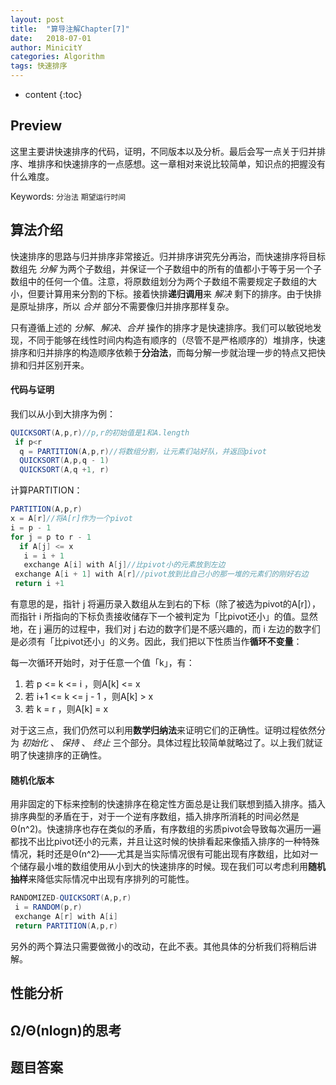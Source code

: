 ```yaml
---
layout: post
title:  "算导注解Chapter[7]"
date:   2018-07-01
author: MinicitY
categories: Algorithm
tags: 快速排序
---
```


* content
{:toc}

## **Preview**
这里主要讲快速排序的代码，证明，不同版本以及分析。最后会写一点关于归并排序、堆排序和快速排序的一点感想。这一章相对来说比较简单，知识点的把握没有什么难度。

Keywords: `分治法` `期望运行时间`




## **算法介绍**

快速排序的思路与归并排序非常接近。归并排序讲究先分再治，而快速排序将目标数组先 _分解_ 为两个子数组，并保证一个子数组中的所有的值都小于等于另一个子数组中的任何一个值。注意，将原数组划分为两个子数组不需要规定子数组的大小，但要计算用来分割的下标。接着快排**递归调用**来 _解决_ 剩下的排序。由于快排是原址排序，所以 _合并_ 部分不需要像归并排序那样复杂。

只有遵循上述的  _分解_、_解决_、_合并_ 操作的排序才是快速排序。我们可以敏锐地发现，不同于能够在线性时间内构造有顺序的（尽管不是严格顺序的）堆排序，快速排序和归并排序的构造顺序依赖于**分治法**，而每分解一步就治理一步的特点又把快排和归并区别开来。

#### 代码与证明

我们以从小到大排序为例：

```java
QUICKSORT(A,p,r)//p,r的初始值是1和A.length
 if p<r
  q = PARTITION(A,p,r)//将数组分割，让元素们站好队，并返回pivot
  QUICKSORT(A,p,q - 1)
  QUICKSORT(A,q +1, r)
```
计算PARTITION：

```java
PARTITION(A,p,r)
x = A[r]//将A[r]作为一个pivot
i = p - 1
for j = p to r - 1
  if A[j] <= x
   i = i + 1
   exchange A[i] with A[j]//比pivot小的元素放到左边
 exchange A[i + 1] with A[r]//pivot放到比自己小的那一堆的元素们的刚好右边
 return i +1
```
有意思的是，指针 j 将遍历录入数组从左到右的下标（除了被选为pivot的A[r]），而指针 i 所指向的下标负责接收储存下一个被判定为「比pivot还小」的值。显然地，在 j 遍历的过程中，我们对 j 右边的数字们是不感兴趣的，而 i 左边的数字们是必须有「比pivot还小」的义务。因此，我们把以下性质当作**循环不变量**：

每一次循环开始时，对于任意一个值「k」，有：
1. 若 p <= k <= i ，则A[k] <= x
2. 若 i+1 <= k <= j - 1 ，则A[k] > x
3. 若 k = r ，则A[k] = x

对于这三点，我们仍然可以利用**数学归纳法**来证明它们的正确性。证明过程依然分为 _初始化_ 、 _保持_ 、 _终止_ 三个部分。具体过程比较简单就略过了。以上我们就证明了快速排序的正确性。

#### 随机化版本

用非固定的下标来控制的快速排序在稳定性方面总是让我们联想到插入排序。插入排序典型的矛盾在于，对于一个逆有序数组，插入排序所消耗的时间必然是Θ(n^2)。快速排序也存在类似的矛盾，有序数组的劣质pivot会导致每次遍历一遍都找不出比pivot还小的元素，并且让这时候的快排看起来像插入排序的一种特殊情况，耗时还是Θ(n^2)——尤其是当实际情况很有可能出现有序数组，比如对一个储存最小堆的数组使用从小到大的快速排序的时候。现在我们可以考虑利用**随机抽样**来降低实际情况中出现有序排列的可能性。

```java
RANDOMIZED-QUICKSORT(A,p,r)
 i = RANDOM(p,r)
 exchange A[r] with A[i]
 return PARTITION(A,p,r)
```

另外的两个算法只需要做微小的改动，在此不表。其他具体的分析我们将稍后讲解。

## **性能分析**

## **Ω/Θ(nlogn)的思考**

## **题目答案**
